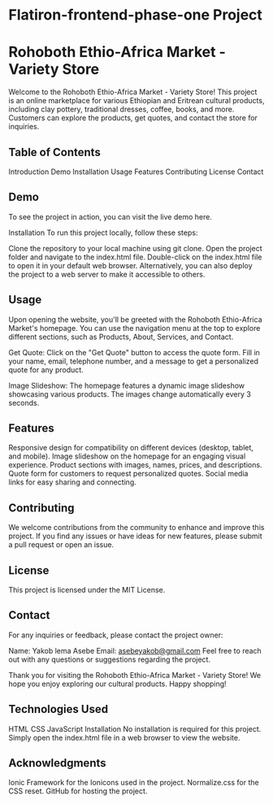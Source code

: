 # Flatiron-frontend-phase-one Project

# Rohoboth Ethio-Africa Market - Variety Store

Welcome to the Rohoboth Ethio-Africa Market - Variety Store! This project is an online marketplace for various Ethiopian and Eritrean cultural products, including clay pottery, traditional dresses, coffee, books, and more. Customers can explore the products, get quotes, and contact the store for inquiries.

## Table of Contents

Introduction
Demo
Installation
Usage
Features
Contributing
License
Contact

## Demo

To see the project in action, you can visit the live demo here.

Installation
To run this project locally, follow these steps:

Clone the repository to your local machine using git clone.
Open the project folder and navigate to the index.html file.
Double-click on the index.html file to open it in your default web browser.
Alternatively, you can also deploy the project to a web server to make it accessible to others.

## Usage

Upon opening the website, you'll be greeted with the Rohoboth Ethio-Africa Market's homepage. You can use the navigation menu at the top to explore different sections, such as Products, About, Services, and Contact.

Get Quote: Click on the "Get Quote" button to access the quote form. Fill in your name, email, telephone number, and a message to get a personalized quote for any product.

Image Slideshow: The homepage features a dynamic image slideshow showcasing various products. The images change automatically every 3 seconds.

## Features

Responsive design for compatibility on different devices (desktop, tablet, and mobile).
Image slideshow on the homepage for an engaging visual experience.
Product sections with images, names, prices, and descriptions.
Quote form for customers to request personalized quotes.
Social media links for easy sharing and connecting.

## Contributing

We welcome contributions from the community to enhance and improve this project. If you find any issues or have ideas for new features, please submit a pull request or open an issue.

## License

This project is licensed under the MIT License.

## Contact

For any inquiries or feedback, please contact the project owner:

Name: Yakob lema Asebe
Email: asebeyakob@gmail.com
Feel free to reach out with any questions or suggestions regarding the project.

Thank you for visiting the Rohoboth Ethio-Africa Market - Variety Store! We hope you enjoy exploring our cultural products. Happy shopping!

## Technologies Used

HTML
CSS
JavaScript
Installation
No installation is required for this project. Simply open the index.html file in a web browser to view the website.

## Acknowledgments

Ionic Framework for the Ionicons used in the project.
Normalize.css for the CSS reset.
GitHub for hosting the project.
